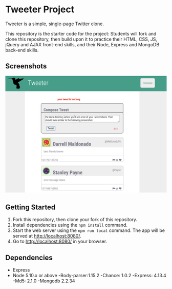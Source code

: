 # Tweeter Project

Tweeter is a simple, single-page Twitter clone.

This repository is the starter code for the project: Students will fork and clone this repository, then build upon it to practice their HTML, CSS, JS, jQuery and AJAX front-end skills, and their Node, Express and MongoDB back-end skills.

## Screenshots
![Tweets that are too long show the negative character count in red and give an error message until you have shorted to 140characters.](https://github.com/AugustGit/tweeter/blob/master/too%20many%20characters.png?raw=true)


## Getting Started

1. Fork this repository, then clone your fork of this repository.
2. Install dependencies using the `npm install` command.
3. Start the web server using the `npm run local` command. The app will be served at <http://localhost:8080/>.
4. Go to <http://localhost:8080/> in your browser.

## Dependencies

- Express
- Node 5.10.x or above
-Body-parser:1.15.2
-Chance: 1.0.2
-Express: 4.13.4
-Md5: 2.1.0
-Mongodb 2.2.34
